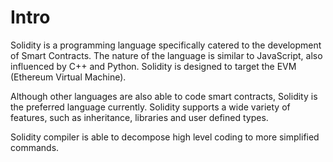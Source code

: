 # Intro

Solidity is a programming language specifically catered to the development of Smart Contracts. The nature of the language is similar to JavaScript, also influenced by C++ and Python. Solidity is designed to target the EVM (Ethereum Virtual Machine).&#x20;

Although other languages are also able to code smart contracts, Solidity is the preferred language currently. Solidity supports a wide variety of features, such as inheritance, libraries and user defined types.

Solidity compiler is able to decompose high level coding to more simplified commands.&#x20;
